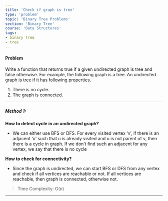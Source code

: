 ```yaml
---
title: 'Check if graph is tree'
type: 'problem'
topic: 'Binary Tree Problems'
section: 'Binary Tree'
course: 'Data Structures'
tags:
- binary tree
- tree
---
```

#### Problem
Write a function that returns true if a given undirected graph is tree and false otherwise. For example, the following graph is a tree.
An undirected graph is tree if it has following properties.
1. There is no cycle.
2. The graph is connected.

---
##### Method 1:
**How to detect cycle in an undirected graph?**
- We can either use BFS or DFS. For every visited vertex ‘v’, if there is an adjacent ‘u’ such that u is already visited and u is not parent of v, then there is a cycle in graph. If we don’t find such an adjacent for any vertex, we say that there is no cycle

**How to check for connectivity?**
- Since the graph is undirected, we can start BFS or DFS from any vertex and check if all vertices are reachable or not. If all vertices are reachable, then graph is connected, otherwise not.

> Time Complexity: O(n)



---
